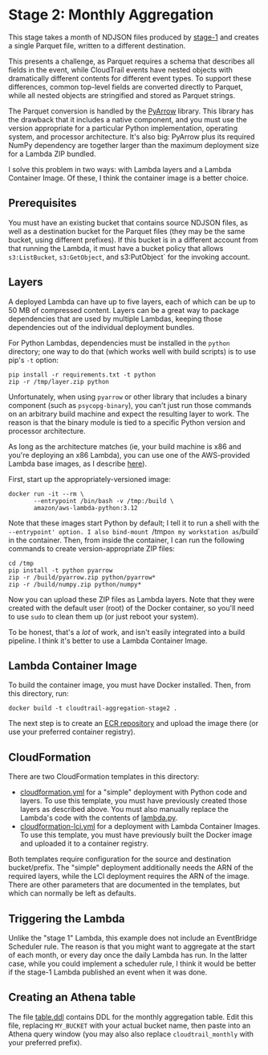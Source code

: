 # Stage 2: Monthly Aggregation

This stage takes a month of NDJSON files produced by [stage-1](../stage-1) and 
creates a single Parquet file, written to a different destination.

This presents a challenge, as Parquet requires a schema that describes all fields in
the event, while CloudTrail events have nested objects with dramatically different
contents for different event types. To support these differences, common top-level
fields are converted directly to Parquet, while all nested objects are stringified
and stored as Parquet strings.

The Parquet conversion is handled by the [PyArrow](https://arrow.apache.org/docs/python/index.html)
library. This library has the drawback that it includes a native component, and you
must use the version appropriate for a particular Python implementation, operating
system, and processor architecture. It's also big: PyArrow plus its required NumPy
dependency are together larger than the maximum deployment size for a Lambda ZIP
bundled.

I solve this problem in two ways: with Lambda layers and a Lambda Container Image.
Of these, I think the container image is a better choice.


## Prerequisites

You must have an existing bucket that contains source NDJSON files, as well as a
destination bucket for the Parquet files (they may be the same bucket, using
different prefixes). If this bucket is in a different account from that running the
Lambda, it must have a bucket policy that allows `s3:ListBucket`, `s3:GetObject`,
and s3:PutObject` for the invoking account.


## Layers

A deployed Lambda can have up to five layers, each of which can be up to 50 MB of
compressed content. Layers can be a great way to package dependencies that are used
by multiple Lambdas, keeping those dependencies out of the individual deployment
bundles.

For Python Lambdas, dependencies must be installed in the `python` directory; one
way to do that (which works well with build scripts) is to use pip's `-t` option:

```
pip install -r requirements.txt -t python
zip -r /tmp/layer.zip python
```

Unfortunately, when using `pyarrow` or other library that includes a binary component
(such as `psycopg-binary`), you can't just run those commands on an arbitrary build
machine and expect the resulting layer to work. The reason is that the binary module
is tied to a specific Python version and processor architecture.

As long as the architecture matches (ie, your build machine is x86 and you're deploying
an x86 Lambda), you can use one of the AWS-provided Lambda base images, as I describe
[here](https://chariotsolutions.com/blog/post/building-and-deploying-lambdas-from-a-docker-container/)).

First, start up the appropriately-versioned image:

```
docker run -it --rm \
       --entrypoint /bin/bash -v /tmp:/build \
       amazon/aws-lambda-python:3.12
```

Note that these images start Python by default; I tell it to run a shell with the
`--entrypoint' option. I also bind-mount `/tmp` on my workstation as `/build` in the
container. Then, from inside the container, I can run the following commands to
create version-appropriate ZIP files:

```
cd /tmp
pip install -t python pyarrow
zip -r /build/pyarrow.zip python/pyarrow*
zip -r /build/numpy.zip python/numpy*
```

Now you can upload these ZIP files as Lambda layers. Note that they were created
with the default user (root) of the Docker container, so you'll need to use `sudo`
to clean them up (or just reboot your system).

To be honest, that's a _lot_ of work, and isn't easily integrated into a build
pipeline. I think it's better to use a Lambda Container Image.


## Lambda Container Image

To build the container image, you must have Docker installed. Then, from this directory, run:

```
docker build -t cloudtrail-aggregation-stage2 .
```

The next step is to create an [ECR repository](https://docs.aws.amazon.com/AmazonECR/latest/userguide/what-is-ecr.html)
and upload the image there (or use your preferred container registry).


## CloudFormation

There are two CloudFormation templates in this directory:

* [cloudformation.yml](cloudformation.yml) for a "simple" deployment with Python code
  and layers. To use this template, you must have previously created those layers as
  described above. You must also manually replace the Lambda's code with the contents
  of [lambda.py](lambda.py).
* [cloudformation-lci.yml](cloudformation-lci.yml) for a deployment with Lambda Container
  Images. To use this template, you must have previously built the Docker image and 
  uploaded it to a container registry.

Both templates require configuration for the source and destination bucket/prefix. The
"simple" deployment additionally needs the ARN of the required layers, while the LCI
deployment requires the ARN of the image. There are other parameters that are documented
in the templates, but which can normally be left as defaults.


## Triggering the Lambda

Unlike the "stage 1" Lambda, this example does not include an EventBridge Scheduler rule.
The reason is that you might want to aggregate at the start of each month, or every day
once the daily Lambda has run. In the latter case, while you could implement a scheduler
rule, I think it would be better if the stage-1 Lambda published an event when it was
done.


## Creating an Athena table

The file [table.ddl](table.ddl) contains DDL for the monthly aggregation table. Edit
this file, replacing `MY_BUCKET` with your actual bucket name, then paste into an
Athena query window (you may also also replace `cloudtrail_monthly` with your preferred
prefix).
